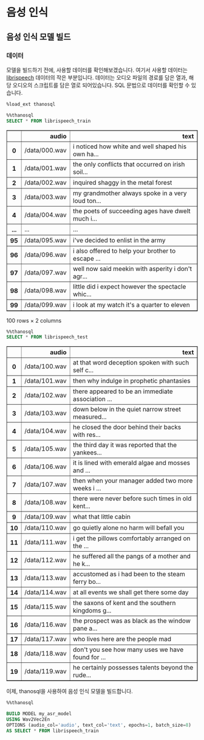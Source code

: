 # 음성 인식

## 음성 인식 모델 빌드

### 데이터

모델을 빌드하기 전에, 사용할 데이터를 확인해보겠습니다. 여기서 사용할 데이터는 [librispeech](https://www.openslr.org/12) 데이터의 작은 부분입니다. 데이터는 오디오 파일의 경로를 담은 열과, 해당 오디오의 스크립트를 담은 열로 되어있습니다. SQL 문법으로 데이터를 확인할 수 있습니다.


```sql
%load_ext thanosql
```

```sql
%%thanosql
SELECT * FROM librispeech_train
```




<div>
<table border="1" class="dataframe">
  <thead>
    <tr style="text-align: right;">
      <th></th>
      <th>audio</th>
      <th>text</th>
    </tr>
  </thead>
  <tbody>
    <tr>
      <th>0</th>
      <td>/data/000.wav</td>
      <td>i noticed how white and well shaped his own ha...</td>
    </tr>
    <tr>
      <th>1</th>
      <td>/data/001.wav</td>
      <td>the only conflicts that occurred on irish soil...</td>
    </tr>
    <tr>
      <th>2</th>
      <td>/data/002.wav</td>
      <td>inquired shaggy in the metal forest</td>
    </tr>
    <tr>
      <th>3</th>
      <td>/data/003.wav</td>
      <td>my grandmother always spoke in a very loud ton...</td>
    </tr>
    <tr>
      <th>4</th>
      <td>/data/004.wav</td>
      <td>the poets of succeeding ages have dwelt much i...</td>
    </tr>
    <tr>
      <th>...</th>
      <td>...</td>
      <td>...</td>
    </tr>
    <tr>
      <th>95</th>
      <td>/data/095.wav</td>
      <td>i've decided to enlist in the army</td>
    </tr>
    <tr>
      <th>96</th>
      <td>/data/096.wav</td>
      <td>i also offered to help your brother to escape ...</td>
    </tr>
    <tr>
      <th>97</th>
      <td>/data/097.wav</td>
      <td>well now said meekin with asperity i don't agr...</td>
    </tr>
    <tr>
      <th>98</th>
      <td>/data/098.wav</td>
      <td>little did i expect however the spectacle whic...</td>
    </tr>
    <tr>
      <th>99</th>
      <td>/data/099.wav</td>
      <td>i look at my watch it's a quarter to eleven</td>
    </tr>
  </tbody>
</table>
<p>100 rows × 2 columns</p>
</div>


```sql
%%thanosql
SELECT * FROM librispeech_test
```


<div>
<table border="1" class="dataframe">
  <thead>
    <tr style="text-align: right;">
      <th></th>
      <th>audio</th>
      <th>text</th>
    </tr>
  </thead>
  <tbody>
    <tr>
      <th>0</th>
      <td>/data/100.wav</td>
      <td>at that word deception spoken with such self c...</td>
    </tr>
    <tr>
      <th>1</th>
      <td>/data/101.wav</td>
      <td>then why indulge in prophetic phantasies</td>
    </tr>
    <tr>
      <th>2</th>
      <td>/data/102.wav</td>
      <td>there appeared to be an immediate association ...</td>
    </tr>
    <tr>
      <th>3</th>
      <td>/data/103.wav</td>
      <td>down below in the quiet narrow street measured...</td>
    </tr>
    <tr>
      <th>4</th>
      <td>/data/104.wav</td>
      <td>he closed the door behind their backs with res...</td>
    </tr>
    <tr>
      <th>5</th>
      <td>/data/105.wav</td>
      <td>the third day it was reported that the yankees...</td>
    </tr>
    <tr>
      <th>6</th>
      <td>/data/106.wav</td>
      <td>it is lined with emerald algae and mosses and ...</td>
    </tr>
    <tr>
      <th>7</th>
      <td>/data/107.wav</td>
      <td>then when your manager added two more weeks i ...</td>
    </tr>
    <tr>
      <th>8</th>
      <td>/data/108.wav</td>
      <td>there were never before such times in old kent...</td>
    </tr>
    <tr>
      <th>9</th>
      <td>/data/109.wav</td>
      <td>what that little cabin</td>
    </tr>
    <tr>
      <th>10</th>
      <td>/data/110.wav</td>
      <td>go quietly alone no harm will befall you</td>
    </tr>
    <tr>
      <th>11</th>
      <td>/data/111.wav</td>
      <td>i get the pillows comfortably arranged on the ...</td>
    </tr>
    <tr>
      <th>12</th>
      <td>/data/112.wav</td>
      <td>he suffered all the pangs of a mother and he k...</td>
    </tr>
    <tr>
      <th>13</th>
      <td>/data/113.wav</td>
      <td>accustomed as i had been to the steam ferry bo...</td>
    </tr>
    <tr>
      <th>14</th>
      <td>/data/114.wav</td>
      <td>at all events we shall get there some day</td>
    </tr>
    <tr>
      <th>15</th>
      <td>/data/115.wav</td>
      <td>the saxons of kent and the southern kingdoms g...</td>
    </tr>
    <tr>
      <th>16</th>
      <td>/data/116.wav</td>
      <td>the prospect was as black as the window pane a...</td>
    </tr>
    <tr>
      <th>17</th>
      <td>/data/117.wav</td>
      <td>who lives here are the people mad</td>
    </tr>
    <tr>
      <th>18</th>
      <td>/data/118.wav</td>
      <td>don't you see how many uses we have found for ...</td>
    </tr>
    <tr>
      <th>19</th>
      <td>/data/119.wav</td>
      <td>he certainly possesses talents beyond the rude...</td>
    </tr>
  </tbody>
</table>
</div>



이제, thanosql을 사용하여 음성 인식 모델을 빌드합니다.


```sql
%%thanosql

BUILD MODEL my_asr_model
USING Wav2Vec2En
OPTIONS (audio_col='audio', text_col='text', epochs=1, batch_size=8)
AS SELECT * FROM librispeech_train
```
